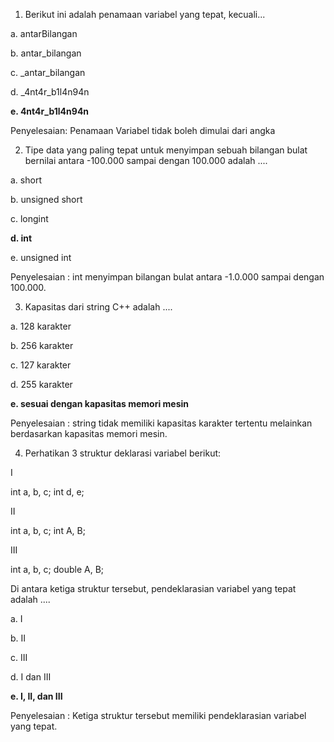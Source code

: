 1. Berikut ini adalah penamaan variabel yang tepat, kecuali...

a. antarBilangan

b. antar_bilangan

c. _antar_bilangan

d. _4nt4r_b1l4n94n

**e. 4nt4r_b1l4n94n**

Penyelesaian: Penamaan Variabel tidak boleh dimulai dari angka

2. Tipe data yang paling tepat untuk menyimpan sebuah bilangan bulat bernilai antara -100.000 sampai dengan 100.000 adalah ....

a. short

b. unsigned short

c. longint

**d. int**

e. unsigned int

Penyelesaian : int menyimpan bilangan bulat antara -1.0.000 sampai dengan 100.000.

3. Kapasitas dari string C++ adalah ....

a. 128 karakter

b. 256 karakter

c. 127 karakter

d. 255 karakter

**e. sesuai dengan kapasitas memori mesin**

Penyelesaian : string tidak memiliki kapasitas karakter tertentu melainkan berdasarkan kapasitas memori mesin.

4. Perhatikan 3 struktur deklarasi variabel berikut:

I

int a, b, c;
int d, e;

II

int a, b, c;
int A, B;

III

int a, b, c;
double A, B;

Di antara ketiga struktur tersebut, pendeklarasian variabel yang tepat adalah ....

a. I

b. II

c. III

d. I dan III

**e. I, II, dan III**

Penyelesaian : Ketiga struktur tersebut memiliki pendeklarasian variabel yang tepat.
